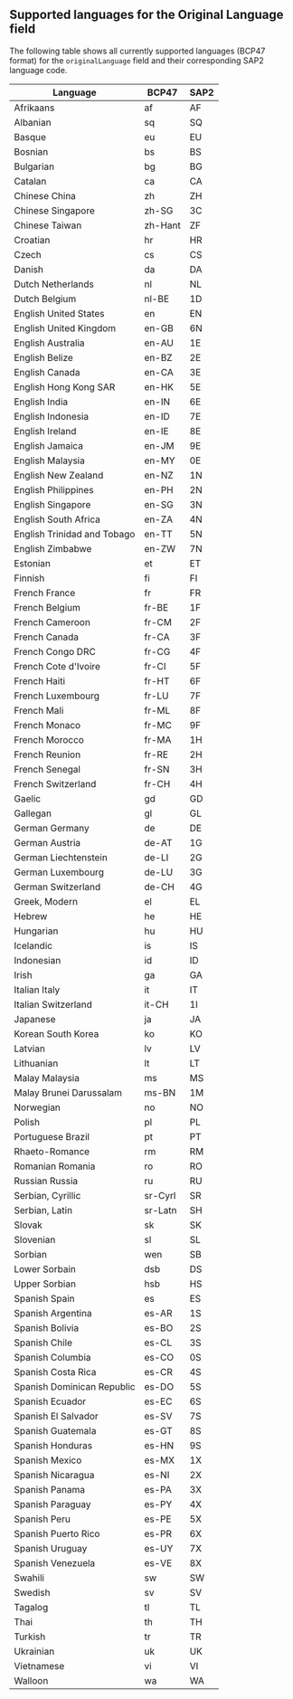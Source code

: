 ## Supported languages for the Original Language field

The following table shows all currently supported languages (BCP47 format) for the `originalLanguage` field and their corresponding SAP2 language code. 

| Language                    | BCP47   | SAP2 | 
|-----------------------------|---------|------| 
| Afrikaans                   | af      | AF   | 
| Albanian                    | sq      | SQ   | 
| Basque                      | eu      | EU   | 
| Bosnian                     | bs      | BS   | 
| Bulgarian                   | bg      | BG   | 
| Catalan                     | ca      | CA   | 
| Chinese China               | zh      | ZH   | 
| Chinese Singapore           | zh-SG   | 3C   | 
| Chinese Taiwan              | zh-Hant | ZF   | 
| Croatian                    | hr      | HR   | 
| Czech                       | cs      | CS   | 
| Danish                      | da      | DA   | 
| Dutch Netherlands           | nl      | NL   | 
| Dutch Belgium               | nl-BE   | 1D   | 
| English United States       | en      | EN   | 
| English United Kingdom      | en-GB   | 6N   | 
| English Australia           | en-AU   | 1E   | 
| English Belize              | en-BZ   | 2E   | 
| English Canada              | en-CA   | 3E   | 
| English Hong Kong SAR       | en-HK   | 5E   | 
| English India               | en-IN   | 6E   | 
| English Indonesia           | en-ID   | 7E   | 
| English Ireland             | en-IE   | 8E   | 
| English Jamaica             | en-JM   | 9E   | 
| English Malaysia            | en-MY   | 0E   | 
| English New Zealand         | en-NZ   | 1N   | 
| English Philippines         | en-PH   | 2N   | 
| English Singapore           | en-SG   | 3N   | 
| English South Africa        | en-ZA   | 4N   | 
| English Trinidad and Tobago | en-TT   | 5N   | 
| English Zimbabwe            | en-ZW   | 7N   | 
| Estonian                    | et      | ET   | 
| Finnish                     | fi      | FI   | 
| French France               | fr      | FR   | 
| French Belgium              | fr-BE   | 1F   | 
| French Cameroon             | fr-CM   | 2F   | 
| French Canada               | fr-CA   | 3F   | 
| French Congo DRC            | fr-CG   | 4F   | 
| French Cote d'Ivoire        | fr-CI   | 5F   | 
| French Haiti                | fr-HT   | 6F   | 
| French Luxembourg           | fr-LU   | 7F   | 
| French Mali                 | fr-ML   | 8F   | 
| French Monaco               | fr-MC   | 9F   | 
| French Morocco              | fr-MA   | 1H   | 
| French Reunion              | fr-RE   | 2H   | 
| French Senegal              | fr-SN   | 3H   | 
| French Switzerland          | fr-CH   | 4H   | 
| Gaelic                      | gd      | GD   | 
| Gallegan                    | gl      | GL   | 
| German Germany              | de      | DE   | 
| German Austria              | de-AT   | 1G   | 
| German Liechtenstein        | de-LI   | 2G   | 
| German Luxembourg           | de-LU   | 3G   | 
| German Switzerland          | de-CH   | 4G   | 
| Greek, Modern               | el      | EL   | 
| Hebrew                      | he      | HE   | 
| Hungarian                   | hu      | HU   | 
| Icelandic                   | is      | IS   | 
| Indonesian                  | id      | ID   | 
| Irish                       | ga      | GA   | 
| Italian Italy               | it      | IT   | 
| Italian Switzerland         | it-CH   | 1I   | 
| Japanese                    | ja      | JA   | 
| Korean South Korea          | ko      | KO   | 
| Latvian                     | lv      | LV   | 
| Lithuanian                  | lt      | LT   | 
| Malay Malaysia              | ms      | MS   | 
| Malay Brunei Darussalam     | ms-BN   | 1M   | 
| Norwegian                   | no      | NO   | 
| Polish                      | pl      | PL   | 
| Portuguese Brazil           | pt      | PT   | 
| Rhaeto-Romance              | rm      | RM   | 
| Romanian Romania            | ro      | RO   | 
| Russian Russia              | ru      | RU   | 
| Serbian, Cyrillic           | sr-Cyrl | SR   | 
| Serbian, Latin              | sr-Latn | SH   | 
| Slovak                      | sk      | SK   | 
| Slovenian                   | sl      | SL   | 
| Sorbian                     | wen     | SB   | 
| Lower Sorbain               | dsb     | DS   | 
| Upper Sorbian               | hsb     | HS   | 
| Spanish Spain               | es      | ES   | 
| Spanish Argentina           | es-AR   | 1S   | 
| Spanish Bolivia             | es-BO   | 2S   | 
| Spanish Chile               | es-CL   | 3S   | 
| Spanish Columbia            | es-CO   | 0S   | 
| Spanish Costa Rica          | es-CR   | 4S   | 
| Spanish Dominican Republic  | es-DO   | 5S   | 
| Spanish Ecuador             | es-EC   | 6S   | 
| Spanish El Salvador         | es-SV   | 7S   | 
| Spanish Guatemala           | es-GT   | 8S   | 
| Spanish Honduras            | es-HN   | 9S   | 
| Spanish Mexico              | es-MX   | 1X   | 
| Spanish Nicaragua           | es-NI   | 2X   | 
| Spanish Panama              | es-PA   | 3X   | 
| Spanish Paraguay            | es-PY   | 4X   | 
| Spanish Peru                | es-PE   | 5X   | 
| Spanish Puerto Rico         | es-PR   | 6X   | 
| Spanish Uruguay             | es-UY   | 7X   | 
| Spanish Venezuela           | es-VE   | 8X   | 
| Swahili                     | sw      | SW   | 
| Swedish                     | sv      | SV   | 
| Tagalog                     | tl      | TL   | 
| Thai                        | th      | TH   | 
| Turkish                     | tr      | TR   | 
| Ukrainian                   | uk      | UK   | 
| Vietnamese                  | vi      | VI   | 
| Walloon                     | wa      | WA   | 
